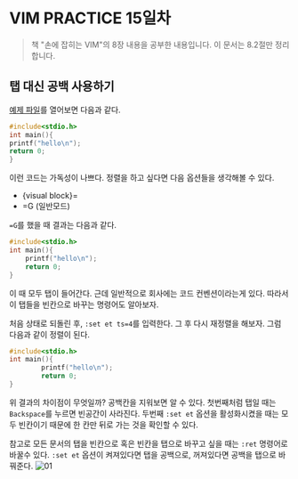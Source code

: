 # VIM PRACTICE 15일차

> 책 "손에 잡히는 VIM"의 8장 내용을 공부한 내용입니다. 이 문서는 8.2절만 정리합니다.

## 탭 대신 공백 사용하기

[예제 파일](https://github.com/gurumee92/vim-practice/blob/main/src/day15/ex01.c)를 열어보면 다음과 같다.

```c
#include<stdio.h>
int main(){
printf("hello\n");
return 0;
}
```

이런 코드는 가독성이 나쁘다. 정렬을 하고 싶다면 다음 옵션들을 생각해볼 수 있다.

* {visual block}=
* =G (일반모드)

`=G`를 했을 때 결과는 다음과 같다.

```c
#include<stdio.h>
int main(){
	printf("hello\n");
	return 0;
}
``` 

이 때 모두 탭이 들어간다. 근데 일반적으로 회사에는 코드 컨벤션이라는게 있다. 따라서 이 탭들을 빈칸으로 바꾸는 명령어도 알아보자. 

처음 상태로 되돌린 후, `:set et ts=4`를 입력한다. 그 후 다시 재정렬을 해보자. 그럼 다음과 같이 정렬이 된다.

```c
#include<stdio.h>
int main(){
        printf("hello\n");
        return 0;
}
```

위 결과의 차이점이 무엇일까? 공백칸을 지워보면 알 수 있다. 첫번째처럼 탭일 때는 `Backspace`를 누르면 빈공간이 사라진다. 두번째 `:set et` 옵션을 활성화시켰을 때는 모두 빈칸이기 때문에 한 칸만 뒤로 가는 것을 확인할 수 있다. 

참고로 모든 문서의 탭을 빈칸으로 혹은 빈칸을 탭으로 바꾸고 싶을 때는 `:ret` 명령어로 바꿀수 있다. `:set et` 옵션이 켜져있다면 탭을 공백으로, 꺼져있다면 공백을 탭으로 바꿔준다. 
![01](./images/day15/01.png)
